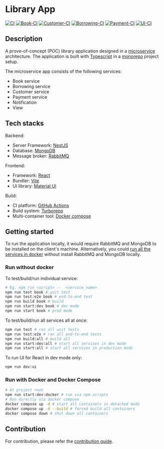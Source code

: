 # Library App

[![CI](https://github.com/ckng0221/library-app/actions/workflows/ci.yml/badge.svg)](https://github.com/ckng0221/library-app/actions/workflows/ci.yml)
[![Book-CI](https://github.com/ckng0221/library-app/actions/workflows/book-ci.yml/badge.svg)](https://github.com/ckng0221/library-app/actions/workflows/book-ci.yml)
[![Customer-CI](https://github.com/ckng0221/library-app/actions/workflows/customer-ci.yml/badge.svg)](https://github.com/ckng0221/library-app/actions/workflows/customer-ci.yml)
[![Borrowing-CI](https://github.com/ckng0221/library-app/actions/workflows/borrowing-ci.yml/badge.svg)](https://github.com/ckng0221/library-app/actions/workflows/borrowing-ci.yml)
[![Payment-CI](https://github.com/ckng0221/library-app/actions/workflows/payment-ci.yml/badge.svg)](https://github.com/ckng0221/library-app/actions/workflows/payment-ci.yml)
[![UI-CI](https://github.com/ckng0221/library-app/actions/workflows/ui-ci.yml/badge.svg)](https://github.com/ckng0221/library-app/actions/workflows/ui-ci.yml)

## Description

A prove-of-concept (POC) library application designed in a [microservice](https://microservices.io/) architecture. The application is built with [Typescript](https://www.typescriptlang.org/) in a [monorepo](https://monorepo.tools/) project setup.

The microservice app consists of the following services:

- Book service
- Borrowing service
- Customer service
- Payment service
- Notification
- View

## Tech stacks

Backend:

- Server Framework: [NestJS](https://nestjs.com/)
- Database: [MongoDB](https://www.mongodb.com/)
- Message broker: [RabbitMQ](https://www.rabbitmq.com/)

Frontend:

- Framework: [React](https://react.dev/)
- Bundler: [Vite](https://vitejs.dev/)
- UI library: [Material UI](https://mui.com/)

Build:

- CI platform: [GitHub Actions](https://react.dev/)
- Build system: [Turborepo](https://turbo.build/)
- Multi-container tool: [Docker compose](https://docs.docker.com/compose/)

## Getting started

To run the application locally, it would require RabbitMQ and MongoDB to be installed on the client's machine.
Alternatively, you could [run all the services in docker](#run-with-docker-and-docker-compose) without install RabbitMQ and MongoDB locally.

### Run without docker

To test/build/run individual service:

```bash
# Eg. npm run <script> --  <service_name>
npm run test book # unit test
npm run test:e2e book # end-to-end test
npm run build book # build
npm run start:dev book # dev mode
npm run start book # prod mode
```

To test/build/run all services all at once:

```bash
npm run test # ran all unit tests
npm run test:e2e # ran all end-to-end tests
npm run build:all # build all
npm run start:dev:all # start all services in dev mode
npm run start:all # start all services in production mode
```

To run UI for React in dev mode only:

```bash
npm run dev:ui
```

### Run with Docker and Docker Compose

```bash
# At project root
npm run start:dev:docker # run via npm scripts
# Run directly via docker compose
docker compose up -d # start all containers in detached mode
docker compose up -d --build # forced build all containers
docker compose down # shut down all containers
```

## Contribution

For contribution, please refer the [contribution guide](CONTRIBUTING.md).
